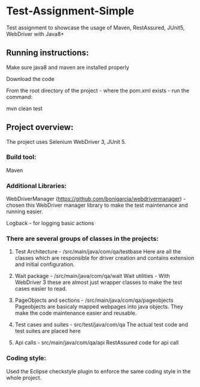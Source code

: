 # Test-Assignment-Simple
Test assignment to showcase the usage of Maven, RestAssured, JUnit5, WebDriver with Java8+

## Running instructions:
Make sure java8 and maven are installed properly

Download the code

From the root directory of the project - where the pom.xml exists - run the command:

mvn clean test

## Project overview:
The project uses Selenium WebDriver 3, JUnit 5.

### Build tool:
Maven

### Additional Libraries:
WebDriverManager (https://github.com/bonigarcia/webdrivermanager) - chosen this WebDriver manager library to make the test maintenance and running easier.

Logback - for logging basic actions

### There are several groups of classes in the projects:

1. Test Architecture - /src/main/java/com/qa/testbase
Here are all the classes which are responsible for driver creation and contains extension and initial configuration.

2. Wait package - /src/main/java/com/qa/wait
Wait utilities - With WebDriver 3 these are almost just wrapper classes to make the test cases easier to read.

3. PageObjects and sections - /src/main/java/com/qa/pageobjects
Pageobjects are basicaly mapped webpages into java objects. They make the code maintenance easier and reusable. 

4. Test cases and suites - src/test/java/com/qa
The actual test code and test suites are placed here

5. Api calls - src/main/java/com/qa/api
RestAssured code for api call

### Coding style:
Used the Eclipse checkstyle plugin to enforce the same coding style in the whole project.


